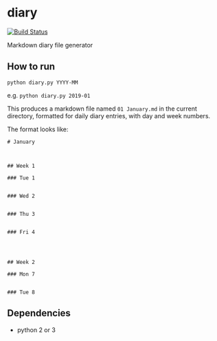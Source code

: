 # diary

[![Build Status](https://travis-ci.org/skhg/diary.svg?branch=master)](https://travis-ci.org/skhg/diary)

Markdown diary file generator

## How to run

`python diary.py YYYY-MM`

e.g. `python diary.py 2019-01`

This produces a markdown file named `01 January.md` in the current directory, formatted for daily diary entries, with day and week numbers.

The format looks like:

```
# January



## Week 1

### Tue 1


### Wed 2


### Thu 3


### Fri 4




## Week 2

### Mon 7


### Tue 8
```
## Dependencies

* python 2 or 3
